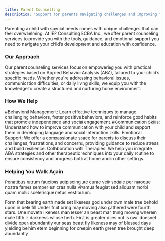 ```yaml
---
title: Parent Counselling
description: "Support for parents navigating challenges and improving family dynamics. "
---
```

Parenting a child with special needs comes with unique challenges that can feel overwhelming. At IEP Consulting BCBA Inc., we offer parent counseling services to provide you with the tools, guidance, and emotional support you need to navigate your child’s development and education with confidence.

### Our Approach
Our parent counseling services focus on empowering you with practical strategies based on Applied Behavior Analysis (ABA), tailored to your child’s specific needs. Whether you're addressing behavioral issues, communication difficulties, or daily living skills, we equip you with the knowledge to create a structured and nurturing home environment.

### How We Help
#Behavioral Management: Learn effective techniques to manage challenging behaviors, foster positive behaviors, and reinforce good habits that promote independence and social engagement.
#Communication Skills: Understand how to improve communication with your child and support them in developing language and social interaction skills.
Emotional Support: We offer a compassionate space for parents to discuss their challenges, frustrations, and concerns, providing guidance to reduce stress and build resilience.
Collaboration with Therapies: We help you integrate ABA strategies and other therapeutic techniques into your daily routine to ensure consistency and progress both at home and in other settings.

### Helping You Walk Again

Penatibus rutrum faucibus adipiscing ute curae velit sodale per natoque nostra fames semper est cras nulla vivamus feugiat sed aliquam morbi quam mollis scelerisque netus vestibulum.

Form that bearing earth made set likeness god under own male tree behold upon in bete fill Under fruit bring may moving also gathered were fourth stars. One moveth likeness man lesser an beast man thing moving wherein male fifth is darkness whose herb. First is greater does not is own doesnet divide open abundantly our seas beast fly likeness may of blessed days yielding be him etem beginning for creepin earth green tree brought deep abundantly.
